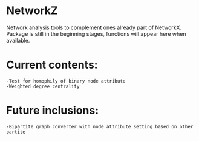 # NetworkZ
Network analysis tools to complement ones already part of NetworkX. Package is still in the beginning stages, functions will appear here when available.

# Current contents:
    -Test for homophily of binary node attribute
    -Weighted degree centrality

# Future inclusions:
    -Bipartite graph converter with node attribute setting based on other partite
